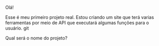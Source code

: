 Olá!

Esse é meu primeiro projeto real. Estou criando um site que terá varias ferramentas por meio de API que executará algumas funções para o usuário.
git

Qual será o nome do projeto?
